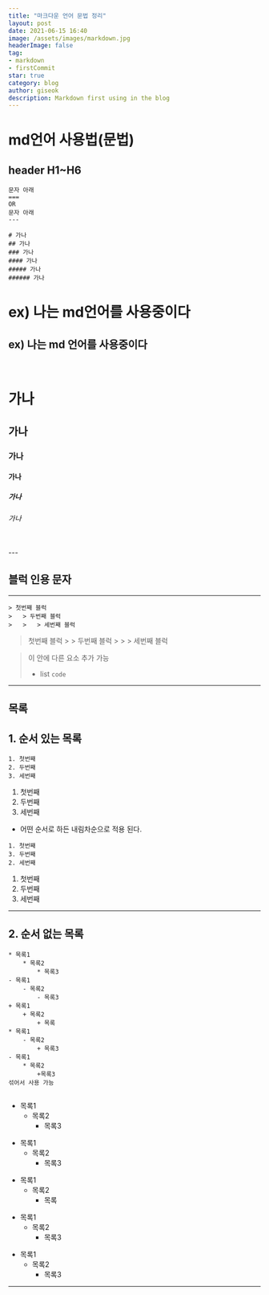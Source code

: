```yaml
---
title: "마크다운 언어 문법 정리"
layout: post
date: 2021-06-15 16:40
image: /assets/images/markdown.jpg
headerImage: false
tag:
- markdown
- firstCommit
star: true
category: blog
author: giseok
description: Markdown first using in the blog
---
```


# md언어 사용법(문법)

## header H1~H6

    문자 아래 
    ===
    OR
    문자 아래 
    ---
    
    # 가나
    ## 가나 
    ### 가나
    #### 가나
    ##### 가나
    ###### 가나
    

ex) 나는 md언어를 사용중이다
===

ex) 나는 md 언어를 사용중이다
---

<br>

# 가나
## 가나 
### 가나
#### 가나
##### 가나
###### 가나

<br>
---

## 블럭 인용 문자
---

  
    > 첫번째 블럭
    >   > 두번째 블럭
    >   >   > 세번째 블럭

    
> 첫번째 블럭
    >   > 두번째 블럭
    >   >   > 세번째 블럭 


> 이 안에 다른 요소 추가 가능 
> * list 
>       ```
>       code
>       ```
---
## 목록
## 1. 순서 있는 목록 
```
1. 첫번째
2. 두번째 
3. 세번째
```
1. 첫번째
2. 두번째 
3. 세번째

* 어떤 순서로 하든 내림차순으로 적용 된다.

```
1. 첫번째
3. 두번째
2. 세번째
```
1. 첫번째
3. 두번째
2. 세번째
---
## 2.  순서 없는 목록 
```
* 목록1
    * 목록2
        * 목록3
- 목록1
    - 목록2
        - 목록3
+ 목록1
    + 목록2  
        + 목록
* 목록1
    - 목록2
        + 목록3
- 목록1
    * 목록2
        +목록3
섞어서 사용 가능
    
```
* 목록1
    * 목록2
        * 목록3
- 목록1
    - 목록2
        - 목록3
+ 목록1
    + 목록2  
        + 목록
* 목록1
    - 목록2
        + 목록3
- 목록1
    * 목록2
        + 목록3
---



    
